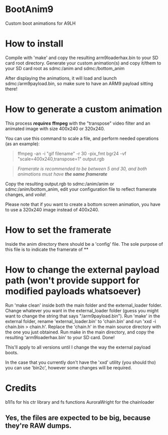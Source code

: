 # BootAnim9
Custom boot animations for A9LH

# How to install
Compile with 'make' and copy the resulting arm9loaderhax.bin to your SD card root directory.
Generate your custom animation(s) and copy it/them to your SD card root as sdmc:/anim and sdmc:/bottom_anim

After displaying the animations, it will load and launch sdmc:/arm9payload.bin, so make sure to have an ARM9 payload sitting there!

# How to generate a custom animation
This process ***requires*** **ffmpeg** with the "transpose" video filter and an animated image with size 400x240 or 320x240.

You can use this command to scale a file, and perform needed operations (as an example):
>ffmpeg -an -i "gif filename" -r 30 -pix_fmt bgr24 -vf "scale=400x240,transpose=1" output.rgb

>*Framerate is recommended to be between 5 and 30, and both animations must have* ***the same framerate***

Copy the resulting output.rgb to sdmc:/anim/anim or sdmc:/anim/bottom_anim, edit your configuration file to reflect framerate changes, and *voila*!

Please note that if you want to create a bottom screen animation, you have to use a 320x240 image instead of 400x240.

# How to set the framerate

Inside the anim directory there should be a 'config' file. The sole purpose of this file is to indicate the framerate of **

# How to change the external payload path (won't provide support for modified payloads whatsoever)
Run 'make clean' inside both the main folder and the external_loader folder.
Change whatever you want in the external_loader folder (guess you might want to change the string that says "/arm9payload.bin").
Run 'make' in the external folder, rename 'external_loader.bin' to 'chain.bin' and run 'xxd -i chain.bin > chain.h'.
Replace the 'chain.h' in the main source directory with the one you just obtained.
Run make in the main directory, and copy the resulting 'arm9loaderhax.bin' to your SD card.
Done!

This'll apply to all versions until I change the way the external payload boots.

In the case that you currently don't have the 'xxd' utility (you should tho) you can use 'bin2c', however some changes will be required.

# Credits

b1l1s for his ctr library and fs functions
AuroraWright for the chainloader

## Yes, the files are expected to be big, because they're RAW dumps.
